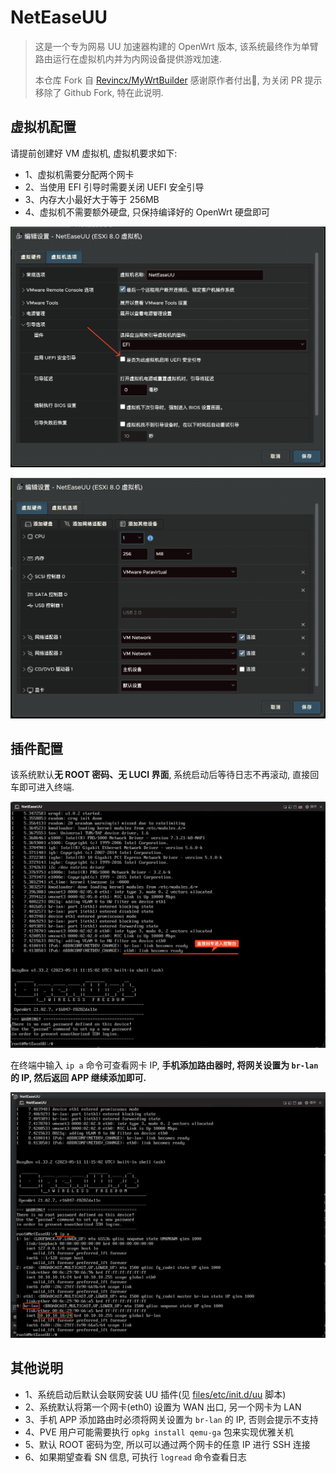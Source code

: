 # NetEaseUU

> 这是一个专为网易 UU 加速器构建的 OpenWrt 版本, 该系统最终作为单臂路由运行在虚拟机内并为内网设备提供游戏加速.
>
> 本仓库 Fork 自 [Revincx/MyWrtBuilder](https://github.com/Revincx/MyWrtBuilder) 感谢原作者付出🙏, 为关闭 PR 提示移除了 Github Fork, 特在此说明.

## 虚拟机配置

请提前创建好 VM 虚拟机, 虚拟机要求如下:

- 1、虚拟机需要分配两个网卡
- 2、当使用 EFI 引导时需要关闭 UEFI 安全引导
- 3、内存大小最好大于等于 256MB
- 4、虚拟机不需要额外硬盘, 只保持编译好的 OpenWrt 硬盘即可

![](images/SCR-20240109-lumy.png)

![](images/SCR-20240109-lukb.png)

## 插件配置

该系统默认**无 ROOT 密码、无 LUCI 界面**, 系统启动后等待日志不再滚动, 直接回车即可进入终端.

![](images/SCR-20240109-mavo.png)

在终端中输入 `ip a` 命令可查看网卡 IP, **手机添加路由器时, 将网关设置为 `br-lan` 的 IP, 然后返回 APP 继续添加即可.**

![](images/SCR-20240109-mbli.png)

## 其他说明

- 1、系统启动后默认会联网安装 UU 插件(见 [files/etc/init.d/uu](files/etc/init.d/uu) 脚本)
- 2、系统默认将第一个网卡(eth0) 设置为 WAN 出口, 另一个网卡为 LAN
- 3、手机 APP 添加路由时必须将网关设置为 `br-lan` 的 IP, 否则会提示不支持
- 4、PVE 用户可能需要执行 `opkg install qemu-ga` 包来实现优雅关机
- 5、默认 ROOT 密码为空, 所以可以通过两个网卡的任意 IP 进行 SSH 连接
- 6、如果期望查看 SN 信息, 可执行 `logread` 命令查看日志

